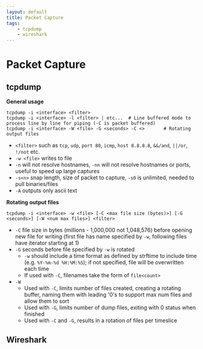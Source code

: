 ```yaml
---
layout: default
title: Packet Capture
tags:
    - tcpdump
    - wireshark
---
```

# Packet Capture
## tcpdump
**General usage**
```shell
tcpdump -i <interface> <filter>
tcpdump -i <interface> -l <filter> | etc...  # Line buffered mode to process line by line for piping (-C is packet buffered)
tcpdump -i <interface> -W <file> -G <seconds> -C <>       # Rotating output files
```
- `<filter>` such as `tcp`, `udp`, `port 80`, `icmp`, `host 8.8.8.8`, `&&/and`, `||/or`, `!/not` etc.
- `-w <file>` writes to file
- `-n` will not resolve hostnames, `-nn` will not resolve hostnames or ports, useful to speed up large captures
- `-s<n>` snap length, size of packet to capture, `-s0` is unlimited, needed to pull binaries/files
- `-A` outputs only ascii text

**Rotating output files**
```shell
tcpdump -i <interface> -w <file> [-C <max file size (bytes)>] [-G <seconds>] [-W <num max files>] <filter>
```
- `-C` file size in bytes (millions - 1,000,000 not 1,048,576) before opening new file for writing (first file has name specified by `-w`, following files have iterator starting at 1)
- `-G` seconds before file specified by `-w` is rotated
    - `-w` should include a time format as defined by strftime to include time (e.g. `%Y-%m-%d %H:%M:%S`); if not specified, file will be overwritten each time
    - If used with `-C`, filenames take the form of `file<count>`
- `-W`
    - Used with `-C`, limits number of files created, creating a rotating buffer, naming them with leading '0's to support max num files and allow them to sort
    - Used with `-G`, limits number of dump files, exiting with 0 status when finished
    - Used with `-C` and `-G`, results in a rotation of files per timeslice

## Wireshark